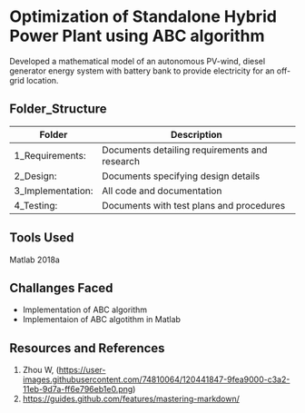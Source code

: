 # Optimization of Standalone Hybrid Power Plant using ABC algorithm

Developed a mathematical model of an autonomous PV-wind, diesel generator energy system with battery bank to provide electricity for an off-grid location.

## Folder_Structure
| Folder |	Description |
| ------ | ------------ |
| 1_Requirements:	| Documents detailing requirements and research |
| 2_Design: |	Documents specifying design details |
| 3_Implementation: |	All code and documentation |
| 4_Testing: | Documents with test plans and procedures |

## Tools Used

Matlab 2018a

## Challanges Faced

* Implementation of ABC algorithm
* Implementaion of ABC algotithm in Matlab

## Resources and References
1. Zhou W, (https://user-images.githubusercontent.com/74810064/120441847-9fea9000-c3a2-11eb-9d7a-ff6e796eb1e0.png)
2. https://guides.github.com/features/mastering-markdown/
